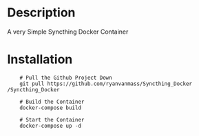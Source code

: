 # Description
A very Simple Syncthing Docker Container

# Installation
```
    # Pull the Github Project Down
    git pull https://github.com/ryanvanmass/Syncthing_Docker /Syncthing_Docker

    # Build the Container
    docker-compose build

    # Start the Container
    docker-compose up -d
```
